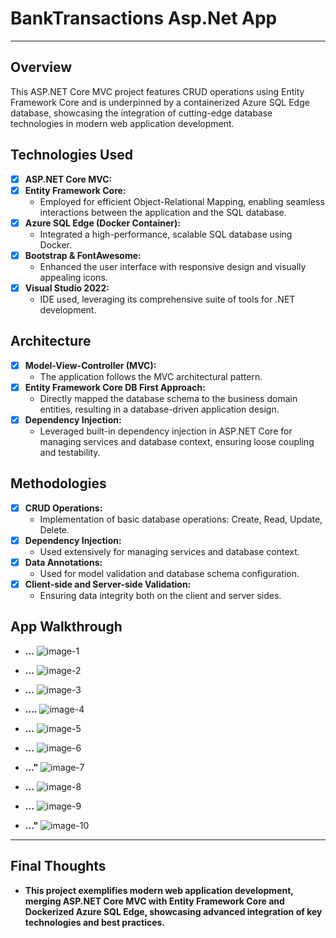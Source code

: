 # BankTransactions Asp.Net App

---
## Overview

This ASP.NET Core MVC project features CRUD operations using Entity Framework Core and is underpinned by a containerized Azure SQL Edge database, showcasing the integration of cutting-edge database technologies in modern web application development.


## Technologies Used

- [x] **ASP.NET Core MVC:** 
    <!--* Utilized for crafting the web application using the MVC design pattern, ensuring a clean separation of concerns and enhanced maintainability.-->
- [x] **Entity Framework Core:** 
    * Employed for efficient Object-Relational Mapping, enabling seamless interactions between the application and the SQL database.
- [x] **Azure SQL Edge (Docker Container):** 
    * Integrated a high-performance, scalable SQL database using Docker.
- [x] **Bootstrap & FontAwesome:** 
    * Enhanced the user interface with responsive design and visually appealing icons.
- [x] **Visual Studio 2022:** 
    * IDE used, leveraging its comprehensive suite of tools for .NET development.


## Architecture

- [x] **Model-View-Controller (MVC):** 
    * The application follows the MVC architectural pattern.
- [x] **Entity Framework Core DB First Approach:** 
    * Directly mapped the database schema to the business domain entities, resulting in a database-driven application design.
- [x] **Dependency Injection:** 
    * Leveraged built-in dependency injection in ASP.NET Core for managing services and database context, ensuring loose coupling and testability.


## Methodologies

- [x] **CRUD Operations:** 
    * Implementation of basic database operations: Create, Read, Update, Delete.
- [x] **Dependency Injection:** 
    * Used extensively for managing services and database context.
- [x] **Data Annotations:** 
    * Used for model validation and database schema configuration.
- [x] **Client-side and Server-side Validation:** 
    * Ensuring data integrity both on the client and server sides.


## App Walkthrough

* **...** 
![image-1](./images/SS1.png)

* **...** 
![image-2](./images/SS2.png)

* **...**
![image-3](./images/SS3.png)

* **....**
![image-4](./images/SS4.png)

* **...**
![image-5](./images/SS5.png)

* **...**
![image-6](./images/SS6.png)

* **..."**
![image-7](./images/SS7.png)

* **...**
![image-8](./images/SS8.png)

* **...**
![image-9](./images/SS9.png)

* **..."**
![image-10](./images/SS10.png)


---
## Final Thoughts

* **This project exemplifies modern web application development, merging ASP.NET Core MVC with Entity Framework Core and Dockerized Azure SQL Edge, showcasing advanced integration of key technologies and best practices.**

